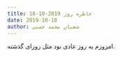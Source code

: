 ```yaml
---
title: خاطره روز 2019-10-18
date: 2019-10-18
author: شعبان محمد حسنی
---
```


امروزم یه روز عادی بود مثل روزای گذشته.